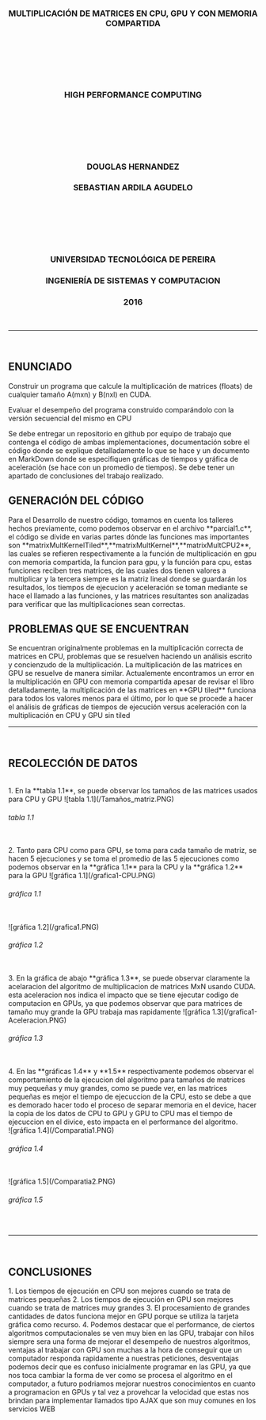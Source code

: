 <h3 align="center">MULTIPLICACIÓN DE MATRICES EN CPU, GPU Y CON MEMORIA COMPARTIDA</h3>
<br>
<br>
<br>
<br>
<br>
<h3 align="center">HIGH PERFORMANCE COMPUTING</h3>
<br>
<br>
<br>
<br>
<br>
<h3 align="center">DOUGLAS HERNANDEZ</h3>
<h3 align="center">SEBASTIAN ARDILA AGUDELO</h3>
<br>
<br>
<br>
<br>
<br>
<h3 align="center">UNIVERSIDAD TECNOLÓGICA DE PEREIRA</h3>
<h3 align="center">INGENIERÍA DE SISTEMAS Y COMPUTACION</h3>
<h3 align="center">2016</h3>
<br>
<HR width=100% align="center">
<br>
<h2 >ENUNCIADO</h2>
Construir un programa que calcule la multiplicación de matrices (floats) de cualquier tamaño A(mxn) y B(nxl) en  CUDA.

Evaluar el desempeño del programa construido comparándolo con la versión secuencial del mismo en CPU

Se debe entregar un repositorio en github por equipo de trabajo que contenga el código de ambas implementaciones, documentación sobre el código donde se explique detalladamente lo que se hace y un documento  en MarkDown donde se especifiquen gráficas de tiempos y gráfica de aceleración (se hace con un promedio de tiempos). Se debe tener un apartado de conclusiones del trabajo realizado.
<br>
<h2 >GENERACIÓN DEL CÓDIGO</h2>
Para el Desarrollo de nuestro código, tomamos en cuenta los talleres hechos previamente, como podemos observar en el archivo **parcial1.c**, el código se divide en varias partes dónde las funciones mas importantes son **matrixMultKernelTiled**,**matrixMultKernel**,**matrixMultCPU2**, las cuales se refieren respectivamente a la función de multiplicación en gpu con memoria compartida, la funcion para gpu, y la función para cpu, estas funciones reciben tres matrices, de las cuales dos tienen valores a multiplicar y la tercera siempre es la matriz lineal donde se guardarán los resultados, los tiempos de ejecucion y aceleración se toman mediante se hace el llamado a las funciones, y las matrices resultantes son analizadas para verificar que las multiplicaciones sean correctas.
<br>
<h2 >PROBLEMAS QUE SE ENCUENTRAN</h2>
Se encuentran originalmente problemas en la multiplicación correcta de matrices en CPU, problemas que se resuelven haciendo un análisis escrito y concienzudo de la multiplicación. La multiplicación de las matrices en GPU se resuelve de manera similar. Actualemente encontramos un error en la multiplicación en GPU con memoria compartida apesar de revisar el libro detalladamente, la multiplicación de las matrices en **GPU tiled** funciona para todos los valores menos para el último, por lo que se procede a hacer el análisis de gráficas de tiempos de ejecución versus aceleración con la multiplicación en CPU y GPU sin tiled
<br>
<HR width=100% align="center">
<br>
<h2>RECOLECCIÓN DE DATOS</h2>
<br>
1. En la **tabla 1.1**, se puede observar los tamaños de las matrices usados para CPU y GPU
![tabla 1.1](/Tamaños_matriz.PNG)
<br>
<h6>tabla 1.1</h6>
<br>
2. Tanto para CPU como para GPU, se toma para cada tamaño de matriz, se hacen 5 ejecuciones y se toma el promedio de las 5 ejecuciones como podemos observar en la **gráfica 1.1** para la CPU y la **gráfica 1.2** para la GPU
![gráfica 1.1](/grafica1-CPU.PNG)
<br>
<h6>gráfica 1.1</h6>
<br>
![gráfica 1.2](/grafica1.PNG)
<br>
<h6>gráfica 1.2</h6>
<br>
3. En la gráfica de abajo **gráfica 1.3**, se puede observar claramente la acelaracion del algoritmo de multiplicacion de matrices MxN usando CUDA. esta aceleracion nos indica el impacto que se tiene ejecutar codigo de computacion en GPUs, ya que podemos observar que para matrices de tamaño muy grande la GPU trabaja mas rapidamente
![gráfica 1.3](/grafica1-Aceleracion.PNG)
<br>
<h6>gráfica 1.3</h6>
<br>
4. En las **gráficas 1.4** y **1.5** respectivamente podemos observar el comportamiento de la ejecucion del algoritmo para tamaños de matrices muy pequeñas y muy grandes, como se puede ver, en las matrices pequeñas es mejor el tiempo de ejecuccion de la CPU, esto se debe a que es demorado hacer todo el proceso de separar memoria en el device, hacer la copia de los datos de CPU to GPU y GPU to CPU mas el tiempo de ejecuccion en el divice, esto impacta en el performance del algoritmo.
<br>
![gráfica 1.4](/Comparatia1.PNG)
<br>
<h6>gráfica 1.4</h6>
<br>
![gráfica 1.5](/Comparatia2.PNG)
<br>
<h6>gráfica 1.5</h6>
<br>
<HR width=100% align="center">
<br>
<h2>CONCLUSIONES</h2>
1. Los tiempos de ejecución en CPU son mejores cuando se trata de matrices pequeñas
2. Los tiempos de ejecución en GPU son mejores cuando se trata de matrices muy grandes
3. El procesamiento de grandes cantidades de datos funciona mejor en GPU porque se utiliza la tarjeta gráfica como recurso.
4. Podemos destacar que el performance, de ciertos algoritmos computacionales se ven muy bien en las GPU, trabajar con hilos siempre sera una forma de mejorar el desempeño de nuestros algoritmos, ventajas al trabajar con GPU son muchas a la hora de conseguir que un computador responda rapidamente a nuestras peticiones, desventajas podemos decir que es confuso inicialmente programar en las GPU, ya que nos toca cambiar la forma de ver como se procesa el algoritmo en el computador, a futuro podriamos mejorar nuestros conocimientos en cuanto a programacion en GPUs y tal vez a provehcar la velocidad que estas nos brindan para implementar llamados tipo AJAX que son muy comunes en los servicios WEB
<br>
